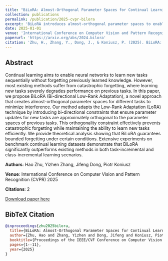 ```yaml
---
title: "BiLoRA: Almost-Orthogonal Parameter Spaces for Continual Learning"
collection: publications
permalink: /publication/2025-cvpr-bilora
excerpt: 'BiLoRA introduces almost-orthogonal parameter spaces to enable effective continual learning without catastrophic forgetting.'
date: 2025-01-01
venue: 'International Conference on Computer Vision and Pattern Recognition (CVPR)'
paperurl: 'https://arxiv.org/abs/2024.bilora'
citation: 'Zhu, H., Zhang, Y., Dong, J., & Koniusz, P. (2025). BiLoRA: Almost-Orthogonal Parameter Spaces for Continual Learning. <i>International Conference on Computer Vision and Pattern Recognition (CVPR)</i>.'
---
```


## Abstract

Continual learning aims to enable neural networks to learn new tasks sequentially without forgetting previously learned knowledge. However, most existing methods suffer from catastrophic forgetting, where learning new tasks severely degrades performance on previous tasks. In this paper, we propose BiLoRA (Bi-directional Low-Rank Adaptation), a novel approach that creates almost-orthogonal parameter spaces for different tasks to minimize interference. Our method adapts the Low-Rank Adaptation (LoRA) technique by introducing bi-directional constraints that ensure parameter updates for new tasks are approximately orthogonal to the parameter spaces of previous tasks. This orthogonality constraint effectively prevents catastrophic forgetting while maintaining the ability to learn new tasks efficiently. We provide theoretical analysis showing that BiLoRA guarantees bounded forgetting under certain conditions. Extensive experiments on benchmark continual learning datasets demonstrate that BiLoRA significantly outperforms existing methods in both task-incremental and class-incremental learning scenarios.

**Authors**: Hao Zhu, Yizhen Zhang, Jifeng Dong, Piotr Koniusz

**Venue**: International Conference on Computer Vision and Pattern Recognition (CVPR) 2025

**Citations**: 2

[Download paper here](https://arxiv.org/abs/2024.bilora)

## BibTeX Citation

```bibtex
@inproceedings{zhu2025bilora,
  title={BiLoRA: Almost-Orthogonal Parameter Spaces for Continual Learning},
  author={Zhu, Hao and Zhang, Yizhen and Dong, Jifeng and Koniusz, Piotr},
  booktitle={Proceedings of the IEEE/CVF Conference on Computer Vision and Pattern Recognition},
  pages={1--11},
  year={2025}
}
```